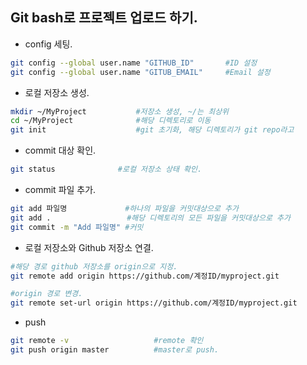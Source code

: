 ## Git bash로 프로젝트 업로드 하기.

- config 세팅.

```bash
git config --global user.name "GITHUB_ID"		#ID 설정
git config --global user.name "GITUB_EMAIL"		#Email 설정
```

- 로컬 저장소 생성.

```bash
mkdir ~/MyProject			#저장소 생성, ~/는 최상위
cd ~/MyProject				#해당 디렉토리로 이동
git init					#git 초기화, 해당 디렉토리가 git repo라고 
```

- commit 대상 확인. 

```bash
git status				#로컬 저장소 상태 확인.
```

- commit 파일 추가.

```bash
git add 파일명				#하나의 파일을 커밋대상으로 추가
git add .				  #해당 디렉토리의 모든 파일을 커밋대상으로 추가
git commit -m "Add 파일명" #커밋
```

- 로컬 저장소와 Github 저장소 연결.

```bash
#해당 경로 github 저장소를 origin으로 지정.
git remote add origin https://github.com/계정ID/myproject.git

#origin 경로 변경.
git remote set-url origin https://github.com/계정ID/myproject.git
```

- push

```bash
git remote -v					#remote 확인
git push origin master			#master로 push.
```

